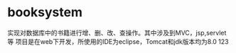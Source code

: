 # booksystem
  实现对数据库中的书籍进行增、删、改、查操作。其中涉及到MVC，jsp,servlet等
  项目是在web下开发，所使用的IDE为eclipse，Tomcat和jdk版本均为8.0
123